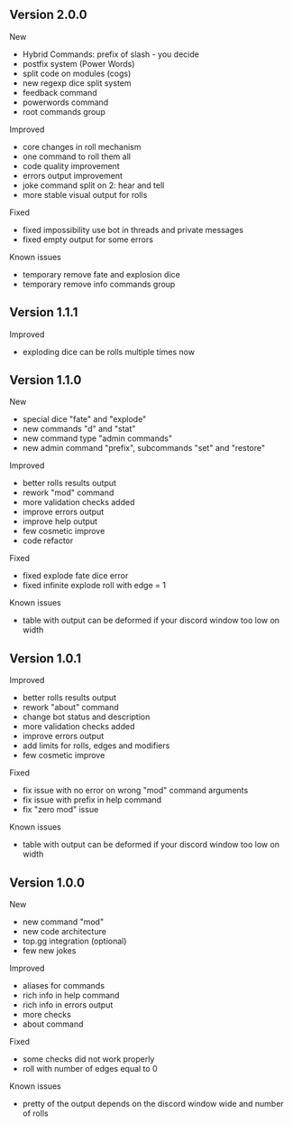 ## Version 2.0.0
New
- Hybrid Commands: prefix of slash - you decide
- postfix system (Power Words)
- split code on modules (cogs)
- new regexp dice split system
- feedback command
- powerwords command
- root commands group

Improved
- core changes in roll mechanism
- one command to roll them all
- code quality improvement
- errors output improvement
- joke command split on 2: hear and tell
- more stable visual output for rolls

Fixed
- fixed impossibility use bot in threads and private messages
- fixed empty output for some errors

Known issues
- temporary remove fate and explosion dice
- temporary remove info commands group

## Version 1.1.1

Improved
- exploding dice can be rolls multiple times now

## Version 1.1.0

New
- special dice "fate" and "explode"
- new commands "d" and "stat"
- new command type "admin commands"
- new admin command "prefix", subcommands "set" and "restore"

Improved
- better rolls results output
- rework "mod" command
- more validation checks added
- improve errors output
- improve help output
- few cosmetic improve
- code refactor

Fixed
- fixed explode fate dice error
- fixed infinite explode roll with edge = 1

Known issues
- table with output can be deformed if your discord window too low on width


## Version 1.0.1

Improved
- better rolls results output
- rework "about" command
- change bot status and description
- more validation checks added
- improve errors output
- add limits for rolls, edges and modifiers
- few cosmetic improve

Fixed
- fix issue with no error on wrong "mod" command arguments
- fix issue with prefix in help command
- fix "zero mod" issue

Known issues
- table with output can be deformed if your discord window too low on width


## Version 1.0.0

New
- new command "mod"
- new code architecture
- top.gg integration (optional)
- few new jokes

Improved
- aliases for commands
- rich info in help command
- rich info in errors output
- more checks
- about command

Fixed
- some checks did not work properly
- roll with number of edges equal to 0

Known issues
- pretty of the output depends on the discord window wide and number of rolls
